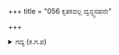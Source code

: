 +++
title = "056 ಕೃತಕವಲ್ಲ ದ್ವನ್ದ್ವಸಹನೇ"

+++

<details><summary>ಗದ್ಯ (ಕ.ಗ.ಪ) </summary>

56. "ದ್ವಂದ್ವಗಳನ್ನು ಸಹಿಸುವಾತನೇ ವ್ರತಿಯು. ವಿಚಾರಶೀಲನೇ ಮುಮುಕ್ಷು (ಮೋಕ್ಷಾಕಾಂಕ್ಷಿ) ಕೃತಕನೇ ಶಠನು. ಕೃತಘ್ನನೇ ಕ್ರೂರಿ. ಭೂಮಿಯಲ್ಲಿ ಜಿಪುಣನೇ ಕಠಿಣ ಮನಸ್ಸಿನವನು. ಪರಮಾತ್ಮನಲ್ಲಿ ಮನಸ್ಸಿಟ್ಟವನೇ ಮುಕ್ತ. ವೇದಮಾರ್ಗ ಬಾಹಿರನೇ ಲೋಕ ದೂರನು, ಫಣಿಪತಿಯೇ ಕೇಳು" ಎಂದು ಧರ್ಮರಾಯನು ಉತ್ತರಿಸಿದನು.
</details>
